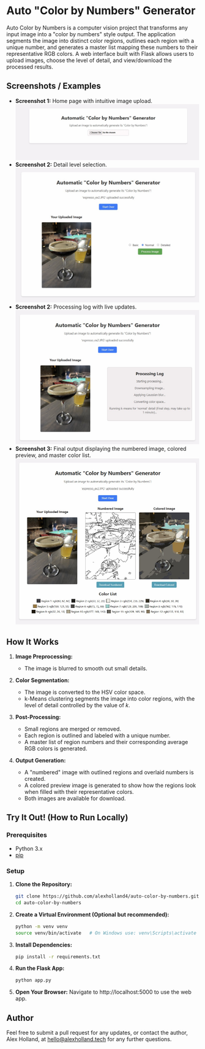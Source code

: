 # Auto "Color by Numbers" Generator

Auto Color by Numbers is a computer vision project that transforms any input image into a "color by numbers" style output. The application segments the image into distinct color regions, outlines each region with a unique number, and generates a master list mapping these numbers to their representative RGB colors. A web interface built with Flask allows users to upload images, choose the level of detail, and view/download the processed results.

## Screenshots / Examples


- **Screenshot 1:** Home page with intuitive image upload.
![Home Screen Image](./README_images/home_screen.jpg)
- **Screenshot 2:** Detail level selection.
![Detail Image](./README_images/detail_level.jpg)
- **Screenshot 2:** Processing log with live updates.
![Processing Image](./README_images/processing.jpg)
- **Screenshot 3:** Final output displaying the numbered image, colored preview, and master color list.
![Final Output Image](./README_images/final_output.jpg)


## How It Works

1. **Image Preprocessing:**  
   - The image is blurred to smooth out small details.

2. **Color Segmentation:**  
   - The image is converted to the HSV color space.
   - k-Means clustering segments the image into color regions, with the level of detail controlled by the value of *k*.

3. **Post-Processing:**  
   - Small regions are merged or removed.
   - Each region is outlined and labeled with a unique number.
   - A master list of region numbers and their corresponding average RGB colors is generated.

4. **Output Generation:**  
   - A "numbered" image with outlined regions and overlaid numbers is created.
   - A colored preview image is generated to show how the regions look when filled with their representative colors.
   - Both images are available for download.

## Try It Out! (How to Run Locally)

### Prerequisites

- Python 3.x
- [pip](https://pip.pypa.io/en/stable/)

### Setup

1. **Clone the Repository:**

   ```bash
   git clone https://github.com/alexholland4/auto-color-by-numbers.git
   cd auto-color-by-numbers

2. **Create a Virtual Environment (Optional but recommended):**

   ```bash
   python -m venv venv
   source venv/bin/activate   # On Windows use: venv\Scripts\activate
   
3. **Install Dependencies:**

   ```bash
   pip install -r requirements.txt

4. **Run the Flask App:**

   ```bash
   python app.py

5. **Open Your Browser:**
   Navigate to http://localhost:5000 to use the web app.


## Author

Feel free to submit a pull request for any updates, or contact the author, Alex Holland, at hello@alexholland.tech for any further questions.
